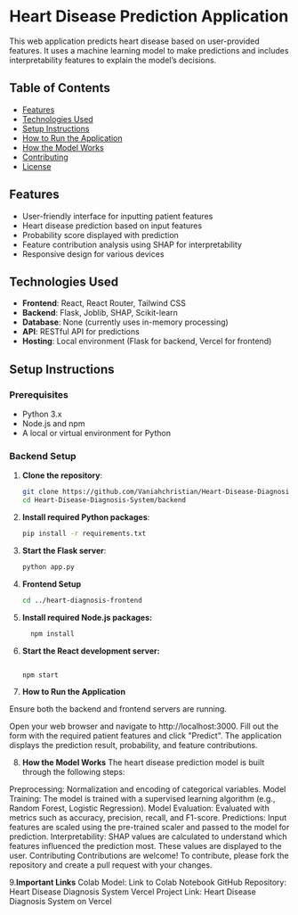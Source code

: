 # Heart Disease Prediction Application

This web application predicts heart disease based on user-provided features. It uses a machine learning model to make predictions and includes interpretability features to explain the model’s decisions.

## Table of Contents

- [Features](#features)
- [Technologies Used](#technologies-used)
- [Setup Instructions](#setup-instructions)
- [How to Run the Application](#how-to-run-the-application)
- [How the Model Works](#how-the-model-works)
- [Contributing](#contributing)
- [License](#license)

## Features

- User-friendly interface for inputting patient features
- Heart disease prediction based on input features
- Probability score displayed with prediction
- Feature contribution analysis using SHAP for interpretability
- Responsive design for various devices

## Technologies Used

- **Frontend**: React, React Router, Tailwind CSS
- **Backend**: Flask, Joblib, SHAP, Scikit-learn
- **Database**: None (currently uses in-memory processing)
- **API**: RESTful API for predictions
- **Hosting**: Local environment (Flask for backend, Vercel for frontend)

## Setup Instructions

### Prerequisites

- Python 3.x
- Node.js and npm
- A local or virtual environment for Python

### Backend Setup

1. **Clone the repository**:

   ```bash
   git clone https://github.com/Vaniahchristian/Heart-Disease-Diagnosis-System.git
   cd Heart-Disease-Diagnosis-System/backend

2. **Install required Python packages**:
    ```bash
    pip install -r requirements.txt

3. **Start the Flask server**:
   ```bash
   python app.py

4. **Frontend Setup**
    
   ```bash
   cd ../heart-diagnosis-frontend


5. **Install required Node.js packages:**

   ```bash
     npm install
6. **Start the React development server:**
   ```bash

   npm start


7. **How to Run the Application**

Ensure both the backend and frontend servers are running.

Open your web browser and navigate to http://localhost:3000.
Fill out the form with the required patient features and click "Predict".
The application displays the prediction result, probability, and feature contributions.

8. **How the Model Works**
The heart disease prediction model is built through the following steps:

Preprocessing: Normalization and encoding of categorical variables.
Model Training: The model is trained with a supervised learning algorithm (e.g., Random Forest, Logistic Regression).
Model Evaluation: Evaluated with metrics such as accuracy, precision, recall, and F1-score.
Predictions: Input features are scaled using the pre-trained scaler and passed to the model for prediction.
Interpretability: SHAP values are calculated to understand which features influenced the prediction most. These values are displayed to the user.
Contributing
Contributions are welcome! To contribute, please fork the repository and create a pull request with your changes.

9.**Important Links**
Colab Model: Link to Colab Notebook
GitHub Repository: Heart Disease Diagnosis System
Vercel Project Link: Heart Disease Diagnosis System on Vercel